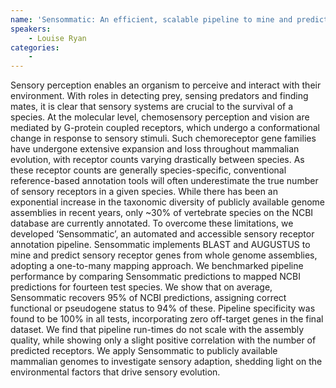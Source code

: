 ```yaml
---
name: 'Sensommatic: An efficient, scalable pipeline to mine and predict sensory receptor genes in the era of T2T and reference-quality genomes.'
speakers:
	- Louise Ryan
categories:
	-
---
```

Sensory perception enables an organism to perceive and interact with their environment. With roles in detecting prey, sensing predators and finding mates, it is clear that sensory systems are crucial to the survival of a species. At the molecular level,  chemosensory perception and vision are mediated by G-protein coupled receptors, which undergo a conformational change in response to sensory stimuli. Such chemoreceptor gene families have undergone extensive expansion and loss throughout mammalian evolution, with receptor counts varying drastically between species.  As these receptor counts are generally species-specific, conventional reference-based annotation tools will often underestimate the true number of sensory receptors in a given species. While there has been an exponential increase in the taxonomic diversity of publicly available genome assemblies in recent years, only ~30% of vertebrate species on the NCBI database are currently annotated. To overcome these limitations, we developed ‘Sensommatic’, an automated and accessible sensory receptor annotation pipeline. Sensommatic implements BLAST and AUGUSTUS to mine and predict sensory receptor genes from whole genome assemblies, adopting a one-to-many mapping approach.   We benchmarked pipeline performance by comparing Sensommatic predictions to mapped NCBI predictions for fourteen test species. We show that on average, Sensommatic recovers 95% of NCBI predictions, assigning correct functional or pseudogene status to 94% of these. Pipeline specificity was found to be 100% in all tests, incorporating zero off-target genes in the final dataset. We find that pipeline run-times do not scale with the assembly quality, while showing only a slight positive correlation with the number of predicted receptors. We apply Sensommatic to publicly available mammalian genomes to investigate sensory adaption, shedding light on the environmental factors that drive sensory evolution.
